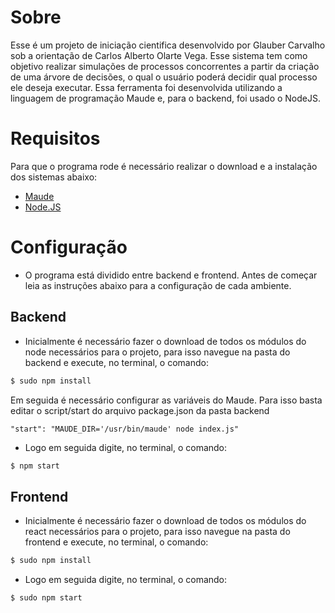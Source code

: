 # Sobre
Esse é um projeto de iniciação cientifica desenvolvido por Glauber Carvalho sob a orientação de Carlos Alberto Olarte Vega. Esse sistema tem como objetivo realizar simulações de processos concorrentes a partir da criação de uma árvore de decisões, o qual o usuário poderá decidir qual processo ele deseja executar. Essa ferramenta foi desenvolvida utilizando a linguagem de programação Maude e, para o backend, foi usado o NodeJS.

# Requisitos
Para que o programa rode é necessário realizar o download e a instalação dos sistemas abaixo:
* [Maude](http://maude.cs.illinois.edu)
* [Node.JS](https://nodejs.org)

# Configuração
* O programa está dividido entre backend e frontend. Antes de começar leia as instruções abaixo para a configuração de cada ambiente. 

## Backend
* Inicialmente é necessário fazer o download de todos os módulos do node necessários para o projeto, para isso navegue na pasta do backend e execute, no terminal, o comando:

```sh
$ sudo npm install
```

Em seguida é necessário configurar as variáveis do Maude. Para isso basta editar o script/start do arquivo package.json da pasta backend
```
"start": "MAUDE_DIR='/usr/bin/maude' node index.js"
```

* Logo em seguida digite, no terminal, o comando:
```sh
$ npm start
```

## Frontend
* Inicialmente é necessário fazer o download de todos os módulos do react necessários para o projeto, para isso navegue na pasta do frontend e execute, no terminal, o comando:

```sh
$ sudo npm install
```

* Logo em seguida digite, no terminal, o comando:

```sh
$ sudo npm start
```
